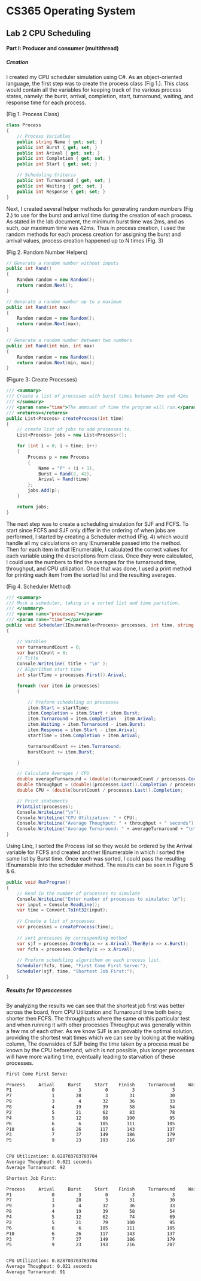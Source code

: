 # CS365 Operating System
## Lab 2 CPU Scheduling

#### Part I: Producer and consumer (multithread)
##### Creation
I created my CPU scheduler simulation using C#. As an object-oriented language, the first step was to create the process class (Fig 1.). This class would contain all the variables for keeping track of the various process states, namely: the burst, arrival, completion, start, turnaround, waiting, and response time for each process.

(Fig 1. Process Class)
```csharp
class Process
{
    // Process Variables
    public string Name { get; set; }
    public int Burst { get; set; }
    public int Arival { get; set; }
    public int Completion { get; set; }
    public int Start { get; set; }

    // Scheduling Criteria
    public int Turnaround { get; set; }
    public int Waiting { get; set; }
    public int Response { get; set; }
}
```

Next, I created several helper methods for generating random numbers (Fig 2.) to use for the burst and arrival time during the creation of each process. As stated in the lab document, the minimum burst time was 2ms, and as such, our maximum time was 42ms. Thus in process creation, I used the random methods for each process creation for assigning the burst and arrival values, process creation happened up to N times (Fig. 3)

(Fig 2. Random Number Helpers)
```csharp
// Generate a random number without inputs
public int Rand()
{
    Random random = new Random();
    return random.Next();
}

// Generate a random number up to a maximum
public int Rand(int max)
{
    Random random = new Random();
    return random.Next(max);
}

// Generate a random number between two numbers
public int Rand(int min, int max)
{
    Random random = new Random();
    return random.Next(min, max);
}
```
(Figure 3: Create Processes)
```csharp
/// <summary>
/// Create a list of processes with burst times between 2ms and 42ms
/// </summary>
/// <param name="time">The ammount of time the program will run.</param>
/// <returns></returns>
public List<Process> createProcess(int time)
{
    // create list of jobs to add processes to.
    List<Process> jobs = new List<Process>();

    for (int i = 0; i < time; i++)
    {
        Process p = new Process
        {
            Name = "P" + (i + 1),
            Burst = Rand(2, 42),
            Arival = Rand(time)
        };
        jobs.Add(p);
    }

    return jobs;
}
```
The next step was to create a scheduling simulation for SJF and FCFS. To start since FCFS and SJF only differ in the ordering of when jobs are performed, I started by creating a Scheduler method (Fig. 4) which would handle all my calculations on any IEnumerable passed into the method. Then for each item in that IEnumerable, I calculated the correct values for each variable using the descriptions from class. Once they were calculated, I could use the numbers to find the averages for the turnaround time, throughput, and CPU utilization. Once that was done, I used a print method for printing each item from the sorted list and the resulting averages.

(Fig 4. Scheduler Method)
```csharp
/// <summary>
/// Mock a scheduler, taking in a sorted list and time partition.
/// </summary>
/// <param name="processes"></param>
/// <param name="time"></param>
public void Scheduler(IEnumerable<Process> processes, int time, string title)
{

    // Varables
    var turnaroundCount = 0;
    var burstCount = 0;
    // Title
    Console.WriteLine( title + "\n" );
    // Algorithem start time
    int startTime = processes.First().Arival;

    foreach (var item in processes)
    {

        // Preform scheduling on processes
        item.Start = startTime;
        item.Completion = item.Start + item.Burst;
        item.Turnaround = item.Completion - item.Arival;
        item.Waiting = item.Turnaround - item.Burst;
        item.Response = item.Start - item.Arival;
        startTime = item.Completion + item.Arival;

        turnaroundCount += item.Turnaround;
        burstCount += item.Burst;

    }

    // Calculate Averages / CPU
    double averageTurnaround = (double)(turnaroundCount / processes.Count());
    double throughput = (double)(processes.Last().Completion / processes.Count()) / 1000;
    double CPU = (double)burstCount / processes.Last().Completion;

    // Print statements
    PrintList(processes);
    Console.WriteLine("\n");
    Console.WriteLine("CPU Utilization: " + CPU);
    Console.WriteLine("Average Thoughput: " + throughput + " seconds");
    Console.WriteLine("Average Turnaround: " + averageTurnaround + "\n");
}
```

Using Linq, I sorted the Process list so they would be ordered by the Arrival variable for FCFS and created another IEnumerable in which I sorted the same list by Burst time. Once each was sorted, I could pass the resulting IEnumerable into the scheduler method. The results can be seen in Figure 5 & 6.

```csharp
public void RunProgram()
{
    // Read in the number of processes to simulate
    Console.WriteLine("Enter number of processes to simulate: \n");
    var input = Console.ReadLine();
    var time = Convert.ToInt32(input);
    
    // Create a list of processes
    var processes = createProcess(time);
    
    // sort processes by corresponding method
    var sjf = processes.OrderBy(x => x.Arival).ThenBy(x => x.Burst);
    var fcfs = processes.OrderBy(x => x.Arival);
    
    // Preform scheduling algorithem on each process list.
    Scheduler(fcfs, time, "First Come First Serve:");
    Scheduler(sjf, time, "Shortest Job First:");
}
```

##### Results for 10 proccesses
By analyzing the results we can see that the shortest job first was better across the board, from CPU Utilization and Turnaround time both being shorter then FCFS. The throughputs where the same on this particular test and when running it with other processes Throughput was generally within a few ms of each other. As we know SJF is an provably the optimal solution, providing the shortest wait times which we can see by looking at the waiting column, The downsides of SJF being the time taken by a process must be known by the CPU beforehand, which is not possible, plus longer processes will have more waiting time, eventually leading to starvation of these processes.

```cmd
First Come First Serve:

Process     Arival     Burst     Start    Finish     Turnaround     Waiting    Response
P1               0         3         0         3              3           0           0
P7               1        28         3        31             30           2           2
P9               3         4        32        36             33          29          29
P8               4        19        39        58             54          35          35
P2               5        21        62        83             78          57          57
P4               5        12        88       100             95          83          83
P6               6         6       105       111            105          99          99
P10              6        26       117       143            137         111         111
P3               7        37       149       186            179         142         142
P5               9        23       193       216            207         184         184


CPU Utilization: 0.828703703703704
Average Thoughput: 0.021 seconds
Average Turnaround: 92
```
```cmd
Shortest Job First:

Process     Arival     Burst     Start    Finish     Turnaround     Waiting    Response
P1               0         3         0         3              3           0           0
P7               1        28         3        31             30           2           2
P9               3         4        32        36             33          29          29
P8               4        19        39        58             54          35          35
P4               5        12        62        74             69          57          57
P2               5        21        79       100             95          74          74
P6               6         6       105       111            105          99          99
P10              6        26       117       143            137         111         111
P3               7        37       149       186            179         142         142
P5               9        23       193       216            207         184         184


CPU Utilization: 0.828703703703704
Average Thoughput: 0.021 seconds
Average Turnaround: 91
```


